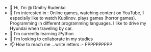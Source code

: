 - 👋 Hi, I’m @ Dmitry Rudenko
- 👀 I’m interested in : Online games, watching content on YouTube, I especially like to watch Kuplinov. plays
 games (horror games). Programming in different programming languages. I like to drive my Hyundai when traveling by car.
- 🌱 I’m currently learning :Python
- 💞️ I’m looking to collaborate in my studies
- 📫 How to reach me ...write letters :- PPPPPPPPPP

<!---
dimka11124/dimka11124 is a ✨ special ✨ repository because its `README.md` (this file) appears on your GitHub profile.
You can click the Preview link to take a look at your changes.
--->
